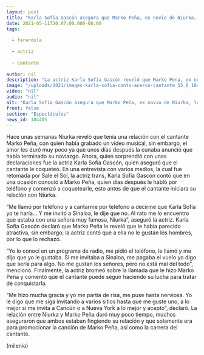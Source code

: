 ```yaml
---
layout: post
title: "Karla Sofía Gascón asegura que Marko Peña, ex novio de Niurka, le coqueteó"
date: 2021-05-11T20:07:00.000-06:00
tags:
  
  - farandula
  
  - actriz
  
  - cantante
  
author: nil
description: "La actriz Karla Sofía Gascón reveló que Marko Pena, ex novio de Niurla, la llamó y que le coqueteo; esto fue lo que dijo la española. "
image: "/uploads/2021/images-karla-sofia-conto-acerco-cantante_55_0_1045_650.jpg"
video: "nil"
audio: "nil"
alt: "Karla Sofía Gascón asegura que Marko Peña, ex novio de Niurka, le coqueteó"
front: false
section: "Espectáculos"
news_id: 184405
---
```


Hace unas semanas Niurka reveló que tenía una relación con el cantante Marko Peña, con quien había grabado un video musical, sin embargo, el amor les duró muy poco ya que unos días después la cunaba anunció que había terminado su noviazgo. Ahora, quien sorprendió con unas declaraciones fue la actriz Karla Sofía Gascón, quien aseguró que el cantante le coqueteó. En una entrevista con varios medios, la cual fue retomada por Sale el Sol, la actriz trans, Karla Sofía Gascón contó que en una ocasión conoció a Marko Peña, quien días después le habló por teléfono y comenzó a coquetearle, esto antes de que el cantante iniciara su relación con Niurka. 

“Me llamó por teléfono y a cantarme por teléfono a decirme que Karla Sofía yo te haría… Y me invitó a Sinaloa, le dije que no. Al rato me lo encuentro que estaba con una señora muy famosa, Niurka”, aseguró la actriz. Karla Sofía Gascón declaró que Marko Peña le reveló que le había parecido atractiva, sin embargo, la actriz contó que a ella no le gustan los hombres, por lo que lo rechazó. 

“Yo lo conocí en un programa de radio, me pidió el teléfono, le llamó y me dijo que yo le gustaba. Si me invitaba a Sinaloa, me pagaba el vuelo yo digo que sería para algo. No me gustan los señores, pero no está mal del todo”, mencionó. Finalmente, la actriz bromeó sobre la llamada que le hizo Marko Peña y comentó que el cantante puede seguir haciendo su lucha para tratar de conquistarla.

“Me hizo mucha gracia y yo me partía de risa, me puse hasta nerviosa. Yo le digo que me siga invitando a varios sitios hasta que me guste uno, a lo mejor si me invita a Cancún o a Nueva York a lo mejor y acepto”, declaró. La relación entre Niurka y Marko Peña duró muy poco tiempo, muchos aseguraron que ambos estaban fingiendo su relación y que solamente era para promocionar la canción de Marko Peña, así como la carrera del cantante. 

(milenio)